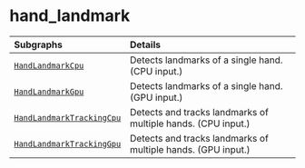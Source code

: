 # hand_landmark

Subgraphs|Details
:--- | :---
[`HandLandmarkCpu`](https://github.com/google-ai-edge/mediapipe/tree/master/mediapipe/modules/hand_landmark/hand_landmark_cpu.pbtxt)| Detects landmarks of a single hand. (CPU input.)
[`HandLandmarkGpu`](https://github.com/google-ai-edge/mediapipe/tree/master/mediapipe/modules/hand_landmark/hand_landmark_gpu.pbtxt)| Detects landmarks of a single hand. (GPU input.)
[`HandLandmarkTrackingCpu`](https://github.com/google-ai-edge/mediapipe/tree/master/mediapipe/modules/hand_landmark/hand_landmark_tracking_cpu.pbtxt)| Detects and tracks landmarks of multiple hands. (CPU input.)
[`HandLandmarkTrackingGpu`](https://github.com/google-ai-edge/mediapipe/tree/master/mediapipe/modules/hand_landmark/hand_landmark_tracking_gpu.pbtxt)| Detects and tracks landmarks of multiple hands. (GPU input.)
